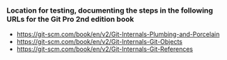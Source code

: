 ### Location for testing, documenting the steps in the following URLs for the Git Pro 2nd edition book

* https://git-scm.com/book/en/v2/Git-Internals-Plumbing-and-Porcelain
* https://git-scm.com/book/en/v2/Git-Internals-Git-Objects
* https://git-scm.com/book/en/v2/Git-Internals-Git-References